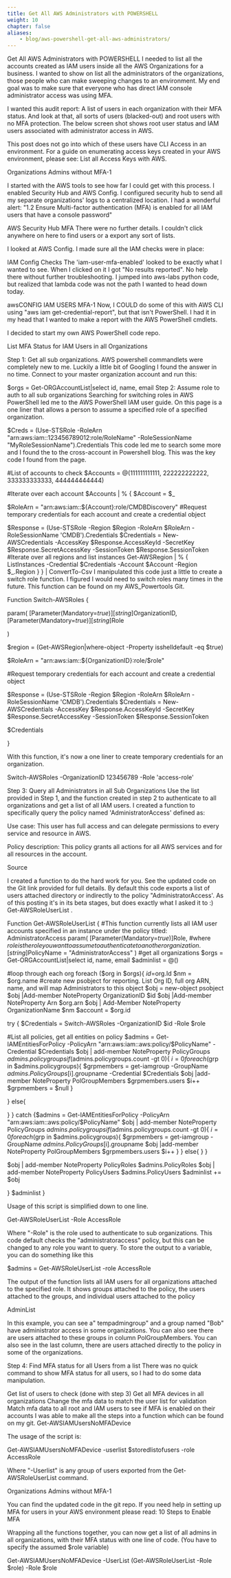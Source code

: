 ```yaml
---
title: Get All AWS Administrators with POWERSHELL
weight: 10
chapter: false
aliases:
    - blog/aws-powershell-get-all-aws-administrators/
---
```


Get All AWS Administrators with POWERSHELL
I needed to list all the accounts created as IAM users inside all the AWS Organizations for a business. I wanted to show on list all the administrators of the organizations, those people who can make sweeping changes to an environment. My end goal was to make sure that everyone who has direct IAM console administrator access was using MFA.

I wanted this audit report:  A list of users in each organization with their MFA status.  And look at that, all sorts of users (blacked-out) and root users with no MFA protection.  The below screen shot shows root user status and IAM users associated with administrator access in AWS.

This post does not go into which of these users have CLI Access in an environment.  For a guide on enumerating access keys created in your AWS environment, please see: List all Access Keys with AWS.

 
Organizations Admins without MFA-1

I started with the AWS tools to see how far I could get with this process. I enabled Security Hub and AWS Config. I configured security hub to send all my separate organizations' logs to a centralized location. I had a wonderful alert: "1.2 Ensure Multi-factor authentication (MFA) is enabled for all IAM users that have a console password"

 

AWS Security Hub MFA
There were no further details. I couldn't click anywhere on here to find users or a export any sort of lists.

I looked at AWS Config. I made sure all the IAM checks were in place:

IAM Config Checks
The 'iam-user-mfa-enabled' looked to be exactly what I wanted to see. When I clicked on it I got "No results reported". No help there without further troubleshooting. I jumped into aws-labs python code, but realized that lambda code was not the path I wanted to head down today.

 

awsCONFIG IAM USERS MFA-1
Now, I COULD do some of this with AWS CLI using "aws iam get-credential-report", but that isn't PowerShell.  I had it in my head that I wanted to make a report with the AWS PowerShell cmdlets.

I decided to start my own AWS PowerShell code repo.

List MFA Status for IAM Users in all Organizations
 

Step 1: Get all sub organizations.
AWS powershell commandlets were completely new to me. Luckily a little bit of Googling I found the answer in no time.  Connect to your master organization account and run this:

$orgs = Get-ORGAccountList|select id, name, email
Step 2: Assume role to auth to all sub organizations
Searching for switching roles in AWS PowerShell led me to the AWS PowerShell IAM user guide. On this page is a one liner that allows a person to assume a specified role of a specified organization.

$Creds = (Use-STSRole -RoleArn "arn:aws:iam::123456789012:role/RoleName" -RoleSessionName "MyRoleSessionName").Credentials
This code led me to search some more and I found the to the cross-account in Powershell blog. This was the key code I found from the page. 

#List of accounts to check
$Accounts = @(111111111111, 222222222222, 333333333333, 444444444444)

#Iterate over each account
$Accounts | % {
     $Account = $_

$RoleArn = "arn:aws:iam::${Account}:role/CMDBDiscovery"
#Request temporary credentials for each account and create a credential object

$Response = (Use-STSRole -Region $Region -RoleArn $RoleArn -RoleSessionName 'CMDB').Credentials
$Credentials = New-AWSCredentials -AccessKey $Response.AccessKeyId -SecretKey $Response.SecretAccessKey -SessionToken $Response.SessionToken
#Iterate over all regions and list instances
Get-AWSRegion | % {
ListInstances -Credential $Credentials -Account $Account -Region $_.Region
}
} | ConvertTo-Csv
I manipulated this code just a little to create a switch role function.  I figured I would need to switch roles many times in the future.  This function can be found on my AWS_Powertools Git.

Function Switch-AWSRoles {

param(
[Parameter(Mandatory=$true)][string]$OrganizationID,
[Parameter(Mandatory=$true)][string]$Role

)

$region = (Get-AWSRegion|where-object -Property isshelldefault -eq $true)

$RoleArn = "arn:aws:iam::${OrganizationID}:role/$role"

#Request temporary credentials for each account and create a credential object

$Response = (Use-STSRole -Region $Region -RoleArn $RoleArn -RoleSessionName 'CMDB').Credentials
$Credentials = New-AWSCredentials -AccessKey $Response.AccessKeyId -SecretKey $Response.SecretAccessKey -SessionToken $Response.SessionToken

$Credentials

}

With this function, it's now a one liner to create temporary credentials for an organization.

Switch-AWSRoles -OrganizationID 123456789 -Role 'access-role'

 
Step 3: Query all Administrators in all Sub Organizations 
Use the list provided in Step 1, and the function created in step 2 to authenticate to all organizations and get a list of all IAM users.  I created a function to specifically query the policy named 'AdministratorAccess' defined as:

Use case: This user has full access and can delegate permissions to every service and resource in AWS.

Policy description: This policy grants all actions for all AWS services and for all resources in the account.

Source
 
I created a function to do the hard work for you.  See the updated code on the Git link provided for full details.  By default this code exports a list of users attached directory or indirectly to the policy "AdministratorAccess'. As of this posting it's in its beta stages, but does exactly what I asked it to :) Get-AWSRoleUserList . 
 
Function Get-AWSRoleUserList {
#This function currently lists all IAM user accounts specified in an instance under the policy titled: AdministratorAccess
param(
[Parameter(Mandatory=$true)]$Role, #where $role is the role you want to assume to authenticate to another organization.
[string]$PolicyName = "AdministratorAccess"
)
#get all organizations
$orgs = Get-ORGAccountList|select id, name, email
$adminlist = @()

#loop through each org
foreach ($org in $orgs){
$id =$org.Id
$nm = $org.name
#create new psobject for reporting. List Org ID, full org ARN, name, and will map Administrators to this object
$obj = new-object psobject
$obj |Add-member NoteProperty OrganizationID $id
$obj |Add-member NoteProperty Arn $org.arn
$obj | Add-Member NoteProperty OrganizationName $nm
$account = $org.id

try {
$Credentials = Switch-AWSRoles -OrganizationID $id -Role $role

#List all policies, get all entities on policy
$admins = Get-IAMEntitiesForPolicy -PolicyArn "arn:aws:iam::aws:policy/$PolicyName" -Credential $Credentials
$obj | add-member NoteProperty PolicyGroups $admins.policygroups
if ($admins.policygroups.count -gt 0){
$i = 0
foreach ($grp in $admins.policygroups){
$grpmembers = get-iamgroup -GroupName $admins.PolicyGroups[$i].groupname -Credential $Credentials
$obj |add-member NoteProperty PolGroupMembers $grpmembers.users
$i++
$grpmembers = $null
}

}
else{

}
}
catch {$admins = Get-IAMEntitiesForPolicy -PolicyArn "arn:aws:iam::aws:policy/$PolicyName"
$obj | add-member NoteProperty PolicyGroups $admins.policygroups
if ($admins.policygroups.count -gt 0){
$i = 0
foreach ($grp in $admins.policygroups){
$grpmembers = get-iamgroup -GroupName $admins.PolicyGroups[$i].groupname
$obj |add-member NoteProperty PolGroupMembers $grpmembers.users
$i++
}
}
else{
}
}

$obj | add-member NoteProperty PolicyRoles $admins.PolicyRoles
$obj | add-member NoteProperty PolicyUsers $admins.PolicyUsers
$adminlist += $obj

}
$adminlist
}
 
Usage of this script is simplified down to one line.

Get-AWSRoleUserList -Role AccessRole 

Where "-Role" is the role used to authenticate to sub organizations.  This code default checks the "administratoraccess" policy, but this can be changed to any role you want to query.  To store the output to a variable, you can do something like this

$admins = Get-AWSRoleUserList -role AccessRole

The output of the function lists all IAM users for all organizations attached to the specified role.  It shows groups attached to the policy, the users attached to the groups, and individual users attached to the policy

AdminList

 

In this example, you can see a" tempadmingroup" and a group named "Bob" have administrator access in some organizations.  You can also see there are users attached to these groups in column PolGroupMembers.  You can also see in the last column, there are users attached directly to the policy in some of the organizations.

 

Step 4: Find MFA status for all Users from a list
There was no quick command to show MFA status for all users, so I had to do some data manipulation. 

Get list of users to check (done with step 3)
Get all MFA devices in all organizations
Change the mfa data to match the user list for validation
Match mfa data to all root and IAM users to see if MFA is enabled on their accounts
I was able to make all the steps into a function which can be found on my git. Get-AWSIAMUsersNoMFADevice

The usage of the script is:

Get-AWSIAMUsersNoMFADevice -userlist $storedlistofusers -role AccessRole

Where "-Userlist" is any group of users exported from the Get-AWSRoleUserList command.

 

Organizations Admins without MFA-1

You can find the updated code in the git repo.  If you need help in setting up MFA for users in your AWS environment please read: 10 Steps to Enable MFA

Wrapping all the functions together, you can now get a list of all admins in all organizations, with their MFA status with one line of code.  (You have to specify the assumed $role variable)

Get-AWSIAMUsersNoMFADevice -UserList (Get-AWSRoleUserList -Role $role) -Role $role